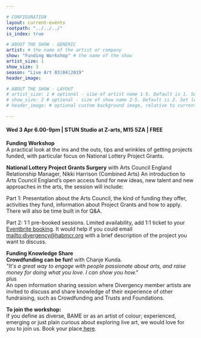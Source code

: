 ```yaml
---

# CONFIGURATION
layout: current-events
rootpath: "../../../"
is_index: true

# ABOUT THE SHOW - GENERIC
artist: # the name of the artist or company
show: "Funding Workshop" # the name of the show
artist_size: 1
show_size: 3
season: "Live Art 03|04|2019"
header_image:

# ABOUT THE SHOW - LAYOUT
# artist_size: 1 # optional - size of artist name 1-5. Default is 1. Set longer names to lower values
# show_size: 2 # optional - size of show name 2-5. Default is 2. Set longer names to lower values
# header_image: # optional custom background image, relative to current page

---
```

 
#### Wed 3 Apr 6.00-9pm  | STUN Studio at Z-arts, M15 5ZA | FREE        
     
**Funding Workshop**      
A practical look at the ins and the outs, tips and wrinkles of getting projects funded, with particular focus on National Lottery Project Grants.      
  
**National Lottery Project Grants Surgery** with Arts Council England  Relationship Manager, Nikki Harrison (Combined Arts)
An introduction to Arts Council England’s open access fund for new ideas, new talent and new approaches in the arts, the session will include:      

Part 1: Presentation about the Arts Council, the kind of funding they offer, activities they fund, information about Project Grants and how to apply. There will also be time built in for Q&A.       

Part 2: 1:1 pre-booked sessions. Limited availability, add 1:1 ticket to your <a href="https://www.eventbrite.co.uk/e/divergency-funding-workshop-tickets-59051713264"> Eventbrite booking</a>. It would help if you could email <mailto:divergency@habmcr.org> with a brief description of the project you want to discuss.            

**Funding Knowledge Share**      
**Crowdfunding can be fun!** with Chanje Kunda.       
*"It's a great way to engage with people passionate about arts, and raise money for doing what you love. I can show you how."*       
plus      
An open information sharing session where Divergency member artists are invited to discuss and share knowledge of their experience of other fundraising, such as Crowdfunding and Trusts and Foundations.     
  
**To join the workshop:**       
If you define as diverse, BAME or as an artist of colour; experienced, emerging or just plain curious about exploring live art, we would love for you to join us. Book your place<a href="https://www.eventbrite.co.uk/e/divergency-funding-workshop-tickets-59051713264"> here</a>.  
                    
    

